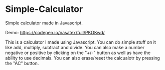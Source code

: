 # Simple-Calculator
Simple calculator made in Javascript.

Demo: https://codepen.io/nasatex/full/PKOKwd/

This is a calculator I made using Javascript. You can do simple stuff on it like add, multiply, subtract and divide. You can also make a
number negative or positive by clicking on the "+/-" button as well as have the ability to use decimals. You can also erase/reset the
calcualotr by pressing the "AC" button.
